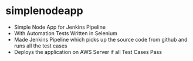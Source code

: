 # simplenodeapp<br/>
<ul>
<li>Simple Node App for Jenkins Pipeline</li>
<li>With Automation Tests Written in Selenium</li>
<li>Made Jenkins Pipeline which picks up the source code from github and runs all the test cases</li>
<li>Deploys the application on AWS Server if all Test Cases Pass</li>
</ul>
